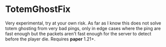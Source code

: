 # TotemGhostFix
Very experimental, try at your own risk. As far as I know this does not solve totem ghosting from very bad pings, only in edge cases where the ping are fast enough but the packets aren't fast enough for the server to detect before the player die. 
Requires **paper** 1.21+.
